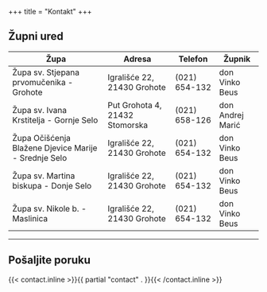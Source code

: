 +++
title = "Kontakt"
+++

## Župni ured

| Župa                                         | Adresa                          | Telefon       | Župnik            |
|----------------------------------------------|----------------------------------|---------------|-------------------|
| Župa sv. Stjepana prvomučenika - Grohote     | Igrališće 22, 21430 Grohote     | (021) 654-132 | don Vinko Beus    |
| Župa sv. Ivana Krstitelja - Gornje Selo      | Put Grohota 4, 21432 Stomorska  | (021) 658-126 | don Andrej Marić  |
| Župa Očišćenja Blažene Djevice Marije - Srednje Selo | Igrališće 22, 21430 Grohote     | (021) 654-132 | don Vinko Beus    |
| Župa sv. Martina biskupa - Donje Selo        | Igrališće 22, 21430 Grohote     | (021) 654-132 | don Vinko Beus    |
| Župa sv. Nikole b. - Maslinica               | Igrališće 22, 21430 Grohote     | (021) 654-132 | don Vinko Beus    |

------------------------

## Pošaljite poruku

{{< contact.inline >}}{{ partial "contact" . }}{{< /contact.inline >}}